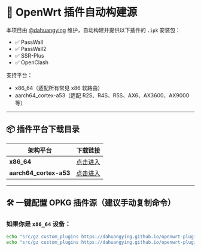# 🚀 OpenWrt 插件自动构建源

本项目由 [@dahuangying](https://github.com/dahuangying) 维护，自动构建并提供以下插件的 `.ipk` 安装包：

- ✅ PassWall
- ✅ PassWall2
- ✅ SSR-Plus
- ✅ OpenClash

支持平台：
- x86_64（适配所有常见 x86 软路由）
- aarch64_cortex-a53（适配 R2S、R4S、R5S、AX6、AX3600、AX9000 等）

---

## 📦 插件平台下载目录

| 架构平台 | 下载链接 |
|----------|-----------|
| **x86_64** | [点击进入](https://dahuangying.github.io/openwrt-plugin-builder/packages/x86_64/) |
| **aarch64_cortex-a53** | [点击进入](https://dahuangying.github.io/openwrt-plugin-builder/packages/aarch64_cortex-a53/) |

---

## 🛠️ 一键配置 OPKG 插件源（建议手动复制命令）

### 如果你是 `x86_64` 设备：

```bash
echo "src/gz custom_plugins https://dahuangying.github.io/openwrt-plugin-builder/packages/x86_64/" >> /etc/opkg/customfeeds.conf
echo "src/gz custom_plugins https://dahuangying.github.io/openwrt-plugin-builder/packages/aarch64_cortex-a53/" >> /etc/opkg/customfeeds.conf


